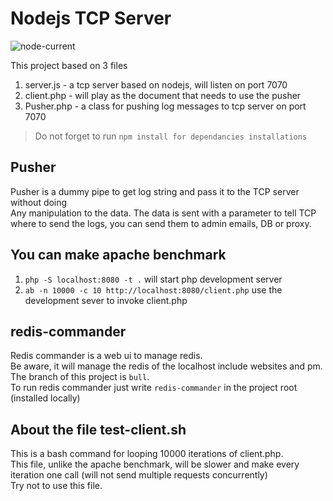 # Nodejs TCP Server

![node-current](https://img.shields.io/node/v/bull)

This project based on 3 files
1. server.js - a tcp server based on nodejs, will listen on port 7070
2. client.php - will play as the document that needs to use the pusher
3. Pusher.php - a class for pushing log messages to tcp server on port 7070

> Do not forget to run `npm install for dependancies installations`

## Pusher
Pusher is a dummy pipe to get log string and pass it to the TCP server without doing<br>
Any manipulation to the data. 
The data is sent with a parameter to tell TCP where to send the logs, you can send them to admin emails, DB or proxy.

## You can make apache benchmark
1. `php -S localhost:8080 -t .` will start php development server
2. `ab -n 10000 -c 10 http://localhost:8080/client.php` use the development sever to invoke client.php

## redis-commander
Redis commander is a web ui to manage redis.<br>
Be aware, it will manage the redis of the localhost include websites and pm.<br>
The branch of this project is `bull`.<br>
To run redis commander just write `redis-commander` in the project root (installed locally)

## About the file test-client.sh
This is a bash command for looping 10000 iterations of client.php.<br>
This file, unlike the apache benchmark, will be slower and make every iteration one call (will not send multiple requests concurrently)<br>
Try not to use this file.